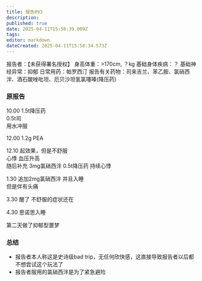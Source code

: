 ```yaml
---
title: 报告093
description: 
published: true
date: 2025-04-11T15:58:39.009Z
tags: 
editor: markdown
dateCreated: 2025-04-11T15:58:34.573Z
---
```


报告者：【未获得署名授权】
身高体重：>170cm, ？kg
基础身体疾病：？
基础神经异常：抑郁
日常用药：帕罗西汀
报告有关药物：司来吉兰、苯乙胺、氯硝西泮、酒石酸唑吡坦、厄贝沙坦氢氯噻嗪(降压药)

### 原报告
10.00
1.5t降压药  
0.5t司  
用水冲服

12.00
1.2g PEA

12.10
起效果，但是不舒服  
心悸 血压升高  
随后补充 3mg氯硝西泮 0.5t降压药
持续心悸  

1.30
追加2mg氯硝西泮 并且入睡  
但是伴有头痛

3.30
醒了 不舒服的症状还在

4.30
思诺思入睡

第二天做了抑郁型噩梦

### 总结
- 报告者本人称这是史诗级bad trip，无任何欣快感，这直接导致报告者以后都不想尝试这个玩法了
- 报告者服用的氯硝西泮是为了紧急避险
